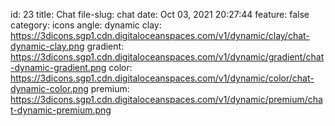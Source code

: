 id: 23
title: Chat 
file-slug: chat
date: Oct 03, 2021 20:27:44
feature: false
category: icons
angle: dynamic
clay: https://3dicons.sgp1.cdn.digitaloceanspaces.com/v1/dynamic/clay/chat-dynamic-clay.png
gradient: https://3dicons.sgp1.cdn.digitaloceanspaces.com/v1/dynamic/gradient/chat-dynamic-gradient.png
color: https://3dicons.sgp1.cdn.digitaloceanspaces.com/v1/dynamic/color/chat-dynamic-color.png
premium: https://3dicons.sgp1.cdn.digitaloceanspaces.com/v1/dynamic/premium/chat-dynamic-premium.png
